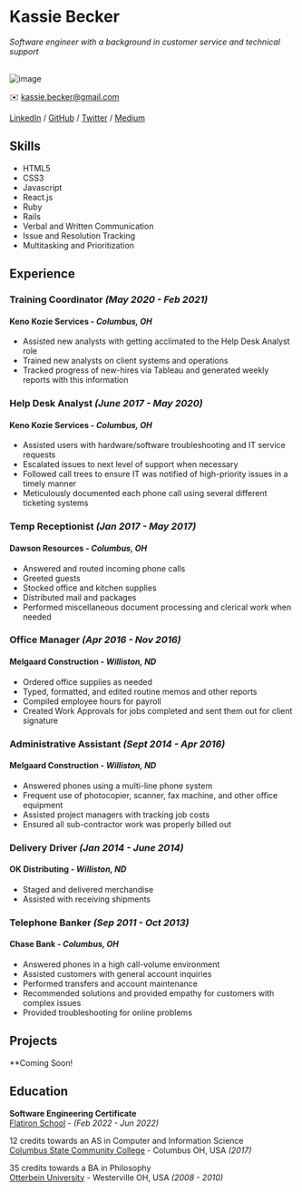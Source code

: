 # Kassie Becker

_Software engineer with a background in customer service and technical support_<br><br>

![image](https://user-images.githubusercontent.com/17421693/163753735-fac3b52f-2153-44dc-b2ad-e8ce0a23173f.png)

✉️ kassie.becker@gmail.com

[LinkedIn](https://www.linkedin.com/in/kassaundra-becker/) / [GitHub](https://github.com/KaiserKassie) / [Twitter](https://twitter.com/_KassieBecker_) / [Medium](https://medium.com/@kassie.becker)

## Skills

  - HTML5
  - CSS3
  - Javascript
  - React.js
  - Ruby
  - Rails
  - Verbal and Written Communication
  - Issue and Resolution Tracking
  - Multitasking and Prioritization

## Experience

### **Training Coordinator**  _(May 2020 - Feb 2021)_
#### Keno Kozie Services - _Columbus, OH_
  - Assisted new analysts with getting acclimated to the Help Desk Analyst role
  - Trained new analysts on client systems and operations
  - Tracked progress of new-hires via Tableau and generated weekly reports with this information
  
### Help Desk Analyst _(June 2017 - May 2020)_
#### Keno Kozie Services - _Columbus, OH_
  - Assisted users with hardware/software troubleshooting and IT service requests
  - Escalated issues to next level of support when necessary
  - Followed call trees to ensure IT was notified of high-priority issues in a timely manner
  - Meticulously documented each phone call using several different ticketing systems
  
### Temp Receptionist _(Jan 2017 - May 2017)_
#### Dawson Resources - _Columbus, OH_
  - Answered and routed incoming phone calls
  - Greeted guests
  - Stocked office and kitchen supplies
  - Distributed mail and packages
  - Performed miscellaneous document processing and clerical work when needed
  
### Office Manager _(Apr 2016 - Nov 2016)_
#### Melgaard Construction - _Williston, ND_
  - Ordered office supplies as needed
  - Typed, formatted, and edited routine memos and other reports
  - Compiled employee hours for payroll
  - Created Work Approvals for jobs completed and sent them out for client signature
  
### Administrative Assistant _(Sept 2014 - Apr 2016)_
#### Melgaard Construction - _Williston, ND_
  - Answered phones using a multi-line phone system
  - Frequent use of photocopier, scanner, fax machine, and other office equipment
  - Assisted project managers with tracking job costs
  - Ensured all sub-contractor work was properly billed out
  
### Delivery Driver _(Jan 2014 - June 2014)_
#### OK Distributing - _Williston, ND_
  - Staged and delivered merchandise
  - Assisted with receiving shipments
  
### Telephone Banker _(Sep 2011 - Oct 2013)_
#### Chase Bank - _Columbus, OH_
  - Answered phones in a high call-volume environment
  - Assisted customers with general account inquiries
  - Performed transfers and account maintenance
  - Recommended solutions and provided empathy for customers with complex issues
  - Provided troubleshooting for online problems

## Projects

**Coming Soon!

## Education

**Software Engineering Certificate**<br>
[Flatiron School](https://flatironschool.com/) - _(Feb 2022 - Jun 2022)_ <br>

12 credits towards an AS in Computer and Information Science<br>
[Columbus State Community College](https://www.cscc.edu/) - Columbus OH, USA _(2017)_

35 credits towards a BA in Philosophy<br>
[Otterbein University](https://www.otterbein.edu/) - Westerville OH, USA _(2008 - 2010)_
